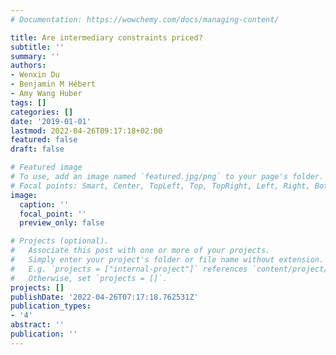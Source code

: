 ```yaml
---
# Documentation: https://wowchemy.com/docs/managing-content/

title: Are intermediary constraints priced?
subtitle: ''
summary: ''
authors:
- Wenxin Du
- Benjamin M Hébert
- Amy Wang Huber
tags: []
categories: []
date: '2019-01-01'
lastmod: 2022-04-26T09:17:18+02:00
featured: false
draft: false

# Featured image
# To use, add an image named `featured.jpg/png` to your page's folder.
# Focal points: Smart, Center, TopLeft, Top, TopRight, Left, Right, BottomLeft, Bottom, BottomRight.
image:
  caption: ''
  focal_point: ''
  preview_only: false

# Projects (optional).
#   Associate this post with one or more of your projects.
#   Simply enter your project's folder or file name without extension.
#   E.g. `projects = ["internal-project"]` references `content/project/deep-learning/index.md`.
#   Otherwise, set `projects = []`.
projects: []
publishDate: '2022-04-26T07:17:18.762531Z'
publication_types:
- '4'
abstract: ''
publication: ''
---
```


